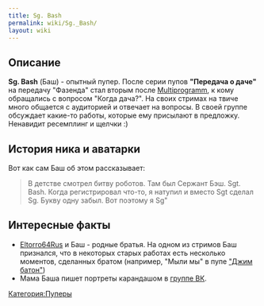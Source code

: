 ```yaml
---
title: Sg. Bash
permalink: wiki/Sg._Bash/
layout: wiki
---
```


## Описание

**Sg. Bash** (Баш) - опытный пупер. После серии пупов **"Передача о
даче"** на передачу "Фазенда" стал вторым после
[Multiprogramm](/wiki/Multiprogramm "wikilink"), к кому обращались с вопросом
"Когда дача?". На своих стримах на твиче много общается с аудиторией и
отвечает на вопросы. В своей группе обсуждает какие-то работы, которые
ему присылают в предложку. Ненавидит ресемплинг и щелчки :) 

## История ника и аватарки

Вот как сам Баш об этом рассказывает:

> В детстве смотрел битву роботов. Там был Сержант Бэш. Sgt. Bash. Когда
> регистрировал что-то, я натупил и вместо Sgt сделал Sg. Букву одну
> забыл. Вот поэтому я Sg"

## Интересные факты

-   [Eltorro64Rus](https://www.youtube.com/user/Eltorro64Rus) и Баш -
    родные братья. На одном из стримов Баш признался, что в некоторых
    старых работах есть несколько моментов, сделанных братом (например,
    "Мыли мы" в пупе ["Джим
    батон"](https://www.youtube.com/watch?v=NZHOzYMKM2s))
-   Мама Баша пишет портреты карандашом в [группе
    ВК](https://vk.com/public115884253).

[Категория:Пуперы](Категория:Пуперы "wikilink")

